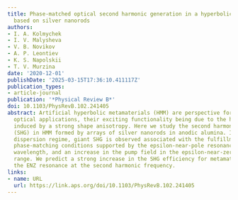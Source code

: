 ```yaml
---
title: Phase-matched optical second harmonic generation in a hyperbolic metamaterial
  based on silver nanorods
authors:
- I. A. Kolmychek
- I. V. Malysheva
- V. B. Novikov
- A. P. Leontiev
- K. S. Napolskii
- T. V. Murzina
date: '2020-12-01'
publishDate: '2025-03-15T17:36:10.411117Z'
publication_types:
- article-journal
publication: '*Physical Review B*'
doi: 10.1103/PhysRevB.102.241405
abstract: Artificial hyperbolic metamaterials (HMM) are perspective for the nonlinear
  optical applications, their exciting functionality being due to the hyperbolic dispersion
  induced by a strong shape anisotropy. Here we study the second harmonic generation
  (SHG) in HMM formed by arrays of silver nanorods in anodic alumina. In the hyperbolic
  dispersion regime, giant SHG is observed associated with the fulfillment of the
  phase-matching conditions supported by the epsilon-near-pole resonance at the SHG
  wavelength, and an increase in the pump field in the epsilon-near-zero (ENZ) spectral
  range. We predict a strong increase in the SHG efficiency for metamaterials with
  the ENZ resonance at the second harmonic frequency.
links:
- name: URL
  url: https://link.aps.org/doi/10.1103/PhysRevB.102.241405
---
```

